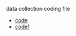 data collection coding file

- [code](/sealab/data_collection_DS.ipynb)
- [code1](https://github.com/seadatalab/sealab/blob/f86c9acd439d48d2ad75984af7919ccc9a617c64/data_collection_DS.ipynb)
